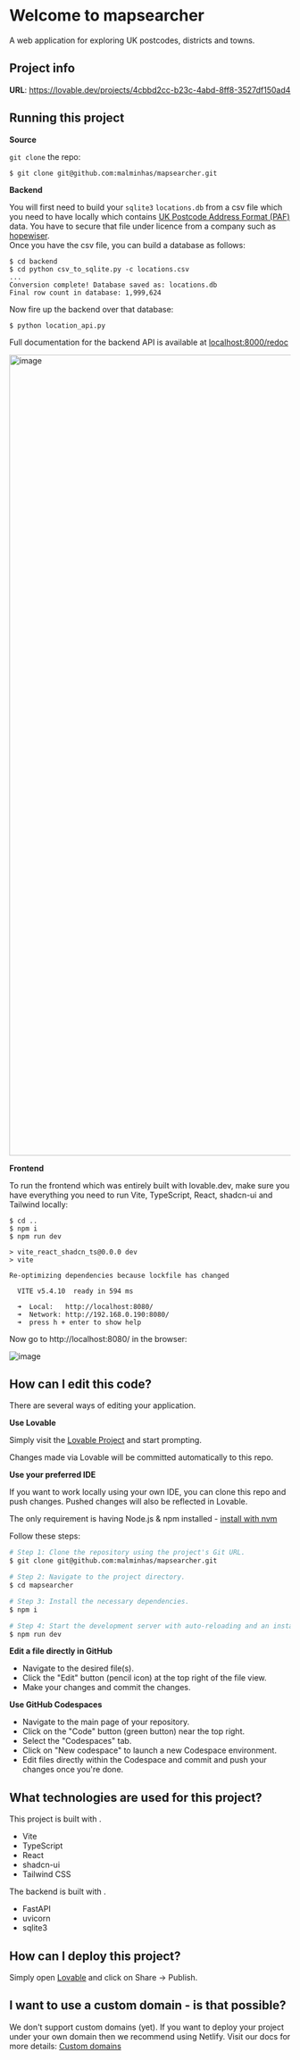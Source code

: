 # Welcome to mapsearcher

A web application for exploring UK postcodes, districts and towns.

## Project info

**URL**: https://lovable.dev/projects/4cbbd2cc-b23c-4abd-8ff8-3527df150ad4

## Running this project

**Source**

`git clone` the repo:
```
$ git clone git@github.com:malminhas/mapsearcher.git
```

**Backend**

You will first need to build your `sqlite3` `locations.db` from a csv file which you need to have locally which contains [UK Postcode Address Format (PAF)](https://www.poweredbypaf.com/) data.  You have to secure that file under licence from a company such as [hopewiser](https://www.hopewiser.com/address-validation/).  
Once you have the csv file, you can build a database as follows:
```
$ cd backend
$ cd python csv_to_sqlite.py -c locations.csv
...
Conversion complete! Database saved as: locations.db
Final row count in database: 1,999,624
```

Now fire up the backend over that database:
```
$ python location_api.py
```

Full documentation for the backend API is available at [localhost:8000/redoc](http://localhost:8000/redoc)

<img width="1435" alt="image" src="https://github.com/user-attachments/assets/2bad47c8-d57e-4fb9-a333-94127ad82378" />

**Frontend**

To run the frontend which was entirely built with lovable.dev, make sure you have everything you need to run Vite, TypeScript, React, shadcn-ui and Tailwind locally:
```
$ cd ..
$ npm i
$ npm run dev

> vite_react_shadcn_ts@0.0.0 dev
> vite

Re-optimizing dependencies because lockfile has changed

  VITE v5.4.10  ready in 594 ms

  ➜  Local:   http://localhost:8080/
  ➜  Network: http://192.168.0.190:8080/
  ➜  press h + enter to show help
```

Now go to http://localhost:8080/ in the browser:

![image](https://github.com/user-attachments/assets/57b52ae7-41c5-412d-a781-0d0788d96c89)

## How can I edit this code?

There are several ways of editing your application.

**Use Lovable**

Simply visit the [Lovable Project](https://lovable.dev/projects/4cbbd2cc-b23c-4abd-8ff8-3527df150ad4) and start prompting.

Changes made via Lovable will be committed automatically to this repo.

**Use your preferred IDE**

If you want to work locally using your own IDE, you can clone this repo and push changes. Pushed changes will also be reflected in Lovable.

The only requirement is having Node.js & npm installed - [install with nvm](https://github.com/nvm-sh/nvm#installing-and-updating)

Follow these steps:

```sh
# Step 1: Clone the repository using the project's Git URL.
$ git clone git@github.com:malminhas/mapsearcher.git

# Step 2: Navigate to the project directory.
$ cd mapsearcher

# Step 3: Install the necessary dependencies.
$ npm i

# Step 4: Start the development server with auto-reloading and an instant preview.
$ npm run dev
```

**Edit a file directly in GitHub**

- Navigate to the desired file(s).
- Click the "Edit" button (pencil icon) at the top right of the file view.
- Make your changes and commit the changes.

**Use GitHub Codespaces**

- Navigate to the main page of your repository.
- Click on the "Code" button (green button) near the top right.
- Select the "Codespaces" tab.
- Click on "New codespace" to launch a new Codespace environment.
- Edit files directly within the Codespace and commit and push your changes once you're done.

## What technologies are used for this project?

This project is built with .

- Vite
- TypeScript
- React
- shadcn-ui
- Tailwind CSS

The backend is built with .

- FastAPI
- uvicorn
- sqlite3


## How can I deploy this project?

Simply open [Lovable](https://lovable.dev/projects/4cbbd2cc-b23c-4abd-8ff8-3527df150ad4) and click on Share -> Publish.

## I want to use a custom domain - is that possible?

We don't support custom domains (yet). If you want to deploy your project under your own domain then we recommend using Netlify. Visit our docs for more details: [Custom domains](https://docs.lovable.dev/tips-tricks/custom-domain/)
